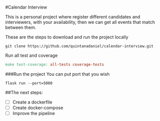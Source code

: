 #Calendar Interview

This is a personal project where register different candidates and interviewers, with your availability, then we can get all events that match between them.

These are the steps to download and run the project locally

```
git clone https://github.com/quintanadaniel/calendar-interview.git
```

Run all test and coverage

```makefile
make test-coverage: all-tests coverage-tests 
```

###Run the project
You can put port that you wish
```
flask run --port=5000
```

##The next steps:
- [ ] Create a dockerfile
- [ ] Create docker-compose
- [ ] Improve the pipeline
